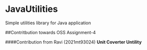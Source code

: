 # JavaUtilities
Simple utilities library for Java application

##Contritbution towards OSS Assignment-4

####Contribution from Ravi (2021mt93024)
 **Unit Coverter Untility**